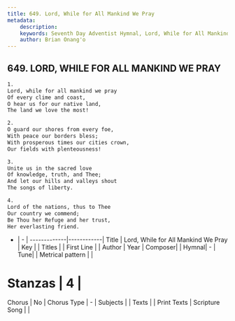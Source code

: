 ```yaml
---
title: 649. Lord, While for All Mankind We Pray
metadata:
    description: 
    keywords: Seventh Day Adventist Hymnal, Lord, While for All Mankind We Pray, , 
    author: Brian Onang'o
---
```



## 649. LORD, WHILE FOR ALL MANKIND WE PRAY

```txt
1.
Lord, while for all mankind we pray
Of every clime and coast,
O hear us for our native land,
The land we love the most!

2.
O guard our shores from every foe,
With peace our borders bless;
With prosperous times our cities crown,
Our fields with plenteousness!

3.
Unite us in the sacred love
Of knowledge, truth, and Thee;
And let our hills and valleys shout
The songs of liberty.

4.
Lord of the nations, thus to Thee
Our country we commend;
Be Thou her Refuge and her trust,
Her everlasting friend.
```

- |   -  |
-------------|------------|
Title | Lord, While for All Mankind We Pray |
Key |  |
Titles |  |
First Line |  |
Author | 
Year | 
Composer|  |
Hymnal|  - |
Tune|  |
Metrical pattern | |
# Stanzas | 4 |
Chorus | No |
Chorus Type | - |
Subjects |  |
Texts |  |
Print Texts | 
Scripture Song |  |
  
